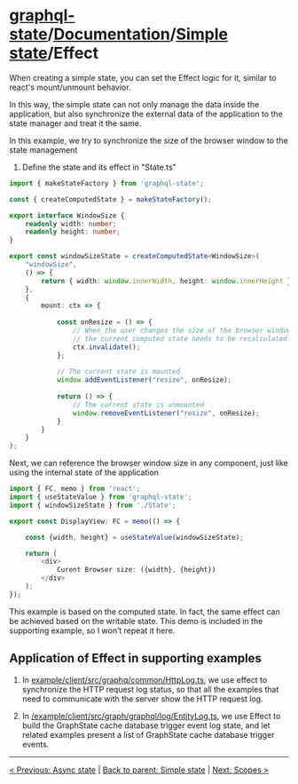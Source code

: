 # [graphql-state](https://github.com/babyfish-ct/graphql-state)/[Documentation](../README.md)/[Simple state](./README.md)/Effect

When creating a simple state, you can set the Effect logic for it, similar to react's mount/unmount behavior.

In this way, the simple state can not only manage the data inside the application, but also synchronize the external data of the application to the state manager and treat it the same.

In this example, we try to synchronize the size of the browser window to the state management

1. Define the state and its effect in "State.ts"

```ts
import { makeStateFactory } from 'graphql-state';

const { createComputedState } = makeStateFactory();

export interface WindowSize {
    readonly width: number;
    readonly height: number;
}

export const windowSizeState = createComputedState<WindowSize>(
    "windowSize", 
    () => {
        return { width: window.innerWidth, height: window.innerHeight };
    }, 
    {
        mount: ctx => {
        
            const onResize = () => {
                // When the user changes the size of the browser window, 
                // the current computed state needs to be recalculated
                ctx.invalidate(); 
            };
            
            // The current state is mounted
            window.addEventListener("resize", onResize);
            
            return () => {
                // The current state is unmounted
                window.removeEventListener("resize", onResize); 
            }
        }
    }
);
```

Next, we can reference the browser window size in any component, just like using the internal state of the application

```ts
import { FC, memo } from 'react';
import { useStateValue } from 'graphql-state';
import { windowSizeState } from './State';

export const DisplayView: FC = memo(() => {

    const {width, height} = useStateValue(windowSizeState);

    return (
        <div>
            Curent Browser size: ({width}, {height})
        </div>
    );
});
```

This example is based on the computed state. In fact, the same effect can be achieved based on the writable state. This demo is included in the supporting example, so I won’t repeat it here.

## Application of Effect in supporting examples

1. In [example/client/src/graphq/common/HttpLog.ts](https://github.com/babyfish-ct/graphql-state/blob/master/example/client/src/graph/common/HttpLog.ts), we use effect to synchronize the HTTP request log status, so that all the examples that need to communicate with the server show the HTTP request log.

2. In [/example/client/src/graph/graphql/log/EntityLog.ts](https://github.com/babyfish-ct/graphql-state/blob/master/example/client/src/graph/graphql/log/EntityLog.ts), we use Effect to build the GraphState cache database trigger event log state, and let related examples present a list of GraphState cache database trigger events.
------------------------------------------

[< Previous: Async state](./async.md) | [Back to parent: Simple state](./README.md) | [Next: Scopes >](./scope.md)

    
